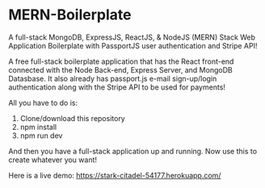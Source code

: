 # MERN-Boilerplate
A full-stack MongoDB, ExpressJS, ReactJS, &amp; NodeJS (MERN) Stack Web Application Boilerplate with PassportJS user authentication and Stripe API!

A free full-stack boilerplate application that has the React front-end connected with the Node Back-end, Express Server, and MongoDB Datasbase. It also already has passport.js e-mail sign-up/login authentication along with the Stripe API to be used for payments!

All you have to do is:
1. Clone/download this repository
2. npm install
3. npm run dev

And then you have a full-stack application up and running. Now use this to create whatever you want!

Here is a live demo:
https://stark-citadel-54177.herokuapp.com/
